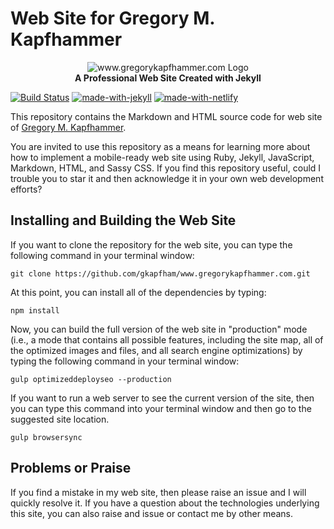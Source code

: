 # Web Site for Gregory M. Kapfhammer

<p align="center">
<img src="https://raw.githubusercontent.com/gkapfham/www.gregorykapfhammer.com/master/.github/www-logo.jpeg" alt="www.gregorykapfhammer.com Logo"</img>
<br>
<b>
A Professional Web Site Created with Jekyll
</b>
</p>

[![Build Status](https://api.travis-ci.org/gkapfham/www.gregorykapfhammer.com.svg?branch=master)](https://travis-ci.org/gkapfham/www.gregorykapfhammer.com) [![made-with-jekyll](https://img.shields.io/badge/Made%20with-Jekyll-orange.svg)](https://jekyllrb.com/) [![made-with-netlify](https://img.shields.io/badge/Made%20with-Netlify-orange.svg)](https://www.netlify.com/)

This repository contains the Markdown and HTML source code for web site of
[Gregory M. Kapfhammer](https://www.gregorykapfhammer.com).

You are invited to use this repository as a means for learning more about how to
implement a mobile-ready web site using Ruby, Jekyll, JavaScript, Markdown,
HTML, and Sassy CSS. If you find this repository useful, could I trouble you to
star it and then acknowledge it in your own web development efforts?

## Installing and Building the Web Site

If you want to clone the repository for the web site, you can type the following
command in your terminal window:

```shell
git clone https://github.com/gkapfham/www.gregorykapfhammer.com.git
```

At this point, you can install all of the dependencies by typing:

```shell
npm install
```

Now, you can build the full version of the web site in "production" mode (i.e.,
a mode that contains all possible features, including the site map, all of the
optimized images and files, and all search engine optimizations) by typing the
following command in your terminal window:

```shell
gulp optimizeddeployseo --production
```

If you want to run a web server to see the current version of the site, then you
can type this command into your terminal window and then go to the suggested
site location.

```shell
gulp browsersync
```

## Problems or Praise

If you find a mistake in my web site, then please raise an issue and I will
quickly resolve it. If you have a question about the technologies underlying
this site, you can also raise and issue or contact me by other means.
